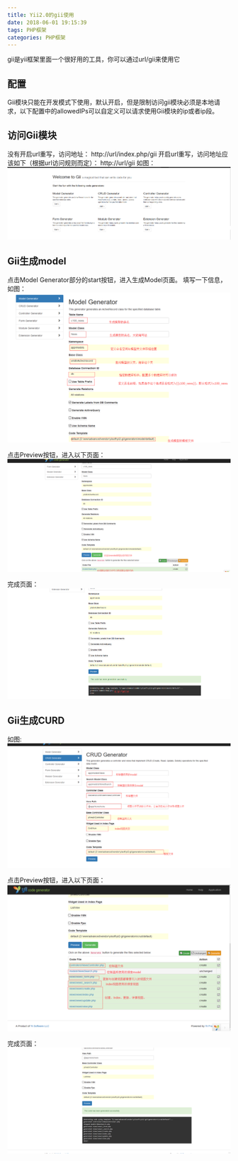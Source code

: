```yaml
---
title: Yii2.0的gii使用
date: 2018-06-01 19:15:39
tags: PHP框架
categories: PHP框架
---
```

gii是yii框架里面一个很好用的工具，你可以通过url/gii来使用它

<!-- more --> 

##	配置

Gii模块只能在开发模式下使用，默认开启，但是限制访问gii模块必须是本地请求，以下配置中的allowedIPs可以自定义可以请求使用Gii模块的ip或者ip段。

##	访问Gii模块

没有开启url重写，访问地址： 
http://url/index.php/gii 
开启url重写，访问地址应该如下（根据url访问规则而定）： 
http://url/gii 
如图：
![](Yii2-0的gii使用/gii.jpg)

##	Gii生成model

点击Model Generator部分的start按钮，进入生成Model页面。 
填写一下信息，如图：
![](Yii2-0的gii使用/gii-model.jpg)

点击Preview按钮，进入以下页面：
![](Yii2-0的gii使用/gii-model-1.jpg)

完成页面：
![](Yii2-0的gii使用/gii-model-2.jpg)

##	Gii生成CURD

如图:
![](Yii2-0的gii使用/gii-curl.jpg)

点击Preview按钮，进入以下页面：
![](Yii2-0的gii使用/gii-curl-1.jpg)

完成页面：
![](Yii2-0的gii使用/gii-curl-2.jpg)





